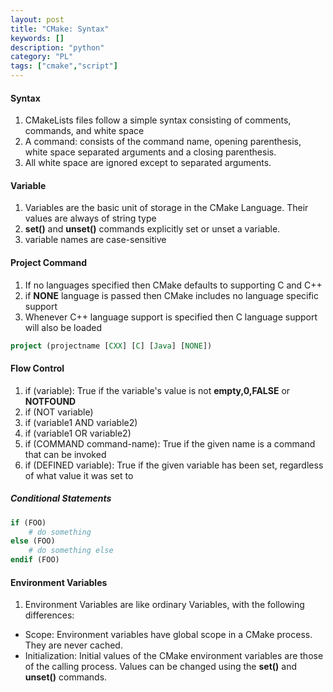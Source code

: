 ```yaml
---
layout: post
title: "CMake: Syntax"
keywords: []
description: "python"
category: "PL"
tags: ["cmake","script"]
---
```



#### Syntax
1. CMakeLists files follow a simple syntax consisting of comments, commands, and
   white space
2. A command: consists of the command name, opening parenthesis, white space
   separated arguments and a closing parenthesis.
3. All white space are ignored except to separated arguments.


#### Variable
1. Variables are the basic unit of storage in the CMake Language. Their values
   are always of string type
2. **set()** and **unset()** commands explicitly set or unset a variable.
3. variable names are case-sensitive 

#### Project Command
1. If no languages specified then CMake defaults to supporting C and C++
2. if **NONE** language is passed then CMake includes no language specific
   support
3. Whenever C++ language support is specified then C language support will also
   be loaded

```cmake
project (projectname [CXX] [C] [Java] [NONE])
```

#### Flow Control

1. if (variable): True if the variable's value is not **empty,0,FALSE** or
   **NOTFOUND**
2. if (NOT variable)
3. if (variable1 AND variable2)
4. if (variable1 OR variable2)
5. if (COMMAND command-name): True if the given name is a command that can be
   invoked
6. if (DEFINED variable): True if the given variable has been set, regardless of
   what value it was set to

##### Conditional Statements

```cmake
if (FOO)
	# do something
else (FOO)
    # do something else
endif (FOO)
```


#### Environment Variables
1. Environment Variables are like ordinary Variables, with the following
   differences:
- Scope: Environment variables have global scope in a CMake process. They are
never cached.
- Initialization: Initial values of the CMake environment variables are those of
  the calling process. Values can be changed using the **set()** and
  **unset()** commands. 


